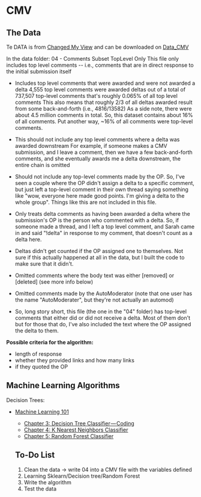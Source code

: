 # CMV

## The Data
Te DATA is from [Changed My View](https://www.reddit.com/r/changemyview/) and can be downloaded on [Data_CMV](https://www.dropbox.com/sh/e7u90jw3zwqdkit/AADqa3YjfP8a6cTxt-NyqHc9a?dl=0)

In the data folder:
04 - Comments Subset TopLevel Only
This file only includes top level comments -- i.e., comments that are in direct response to the initial submission itself
* Includes top level comments that were awarded and were not awarded a delta
4,555 top level comments were awarded deltas out of a total of 737,507 top-level comments
that's roughly 0.065% of all top level comments
This also means that roughly 2/3 of all deltas awarded result from some back-and-forth (i.e., 4816/13582)
As a side note, there were about 4.5 million comments in total. So, this dataset contains about 16% of all comments. Put another way, ~16% of all comments were top-level comments.

* This should not include any top level comments where a delta was awarded downstream
For example, if someone makes a CMV submission, and I leave a comment, then we have a few back-and-forth comments, and she eventually awards me a delta downstream, the entire chain is omitted

* Should not include any top-level comments made by the OP. So, I've seen a couple where the OP didn't assign a delta to a specific comment, but just left a top-level comment in their own thread saying something like "wow, everyone here made good points. I'm giving a delta to the whole group". Things like this are not included in this file.

* Only treats delta comments as having been awarded a delta where the submission's OP is the person who commented with a delta. So, if someone made a thread, and I left a top level comment, and Sarah came in and said "!delta" in response to my comment, that doesn't count as a delta here.

* Deltas didn't get counted if the OP assigned one to themselves. Not sure if this actually happened at all in the data, but I built the code to make sure that it didn't.

* Omitted comments where the body text was either [removed] or [deleted] (see more info below)

* Omitted comments made by the AutoModerator (note that one user has the name "AutoModerater", but they're not actually an automod)

* So, long story short, this file (the one in the "04" folder) has top-level comments that either did or did not receive a delta. Most of them don't but for those that do, I've also included the text where the OP assigned the delta to them.

**Possible criteria for the algorithm:**
* length of response
* whether they provided links and how many links
* if they quoted the OP

## Machine Learning Algorithms
Decision Trees:
* [Machine Learning 101](https://medium.com/machine-learning-101)
  * [Chapter 3: Decision Tree Classifier — Coding](https://medium.com/machine-learning-101/chapter-3-decision-tree-classifier-coding-ae7df4284e99)
  * [Chapter 4: K Nearest Neighbors Classifier](https://medium.com/machine-learning-101/k-nearest-neighbors-classifier-1c1ff404d265)
  * [Chapter 5: Random Forest Classifier](https://medium.com/machine-learning-101/chapter-5-random-forest-classifier-56dc7425c3e1)


  ## To-Do List
  1. Clean the data -> write 04 into a CMV file with the variables defined
  2. Learning Sklearn/Decision tree/Random Forest
  3. Write the algorithm
  4. Test the data
